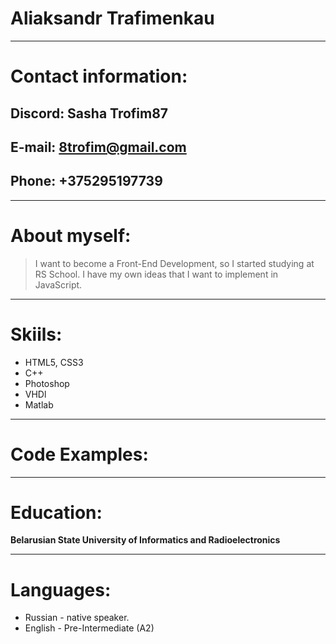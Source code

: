 # Aliaksandr Trafimenkau
***
# Contact information:

## Discord: Sasha Trofim87
## E-mail: 8trofim@gmail.com
## Phone: +375295197739
***
# About myself:

> I want to become a Front-End Development, so I started studying at RS School. I have my own ideas that I want to implement in JavaScript.

***
# Skiils:

* HTML5, CSS3
* C++
* Photoshop
* VHDl
* Matlab
***

# Code Examples:





***
# Education:

**Belarusian State University of Informatics and Radioelectronics**
***

# Languages:

* Russian - native speaker.
* English - Pre-Intermediate (A2)

